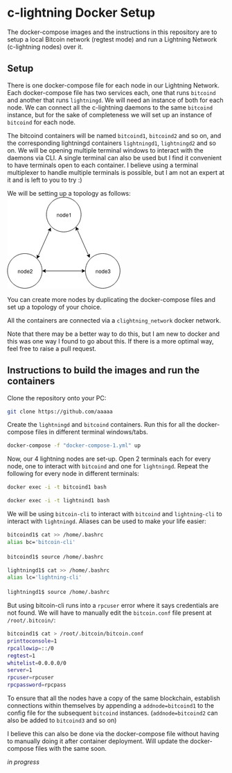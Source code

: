 # c-lightning Docker Setup

The docker-compose images and the instructions in this repository are to setup a local Bitcoin network (regtest mode) and run a Lightning Network (c-lightning nodes) over it.

## Setup

There is one docker-compose file for each node in our Lightning Network. Each docker-compose file has two services each, one that runs `bitcoind` and another that runs `lightningd`. We will need an instance of both for each node. We can connect all the c-lightning daemons to the same `bitcoind` instance, but for the sake of completeness we will set up an instance of `bitcoind` for each node.

The bitcoind containers will be named `bitcoind1`, `bitcoind2` and so on, and the corresponding lightningd containers `lightningd1`, `lightningd2` and so on. We will be opening multiple terminal windows to interact with the daemons via CLI. A single terminal can also be used but I find it convenient to have terminals open to each container. I believe using a terminal multiplexer to handle multiple terminals is possible, but I am not an expert at it and is left to you to try :)

We will be setting up a topology as follows:
![topology](images/topology.png "Network Topology")

You can create more nodes by duplicating the docker-compose files and set up a topology of your choice.

All the containers are connected via a `clightning_network` docker network.

Note that there may be a better way to do this, but I am new to docker and this was one way I found to go about this. If there is a more optimal way, feel free to raise a pull request.

## Instructions to build the images and run the containers
Clone the repository onto your PC:
```bash
git clone https://github.com/aaaaa
```

Create the `lightningd` and `bitcoind` containers. Run this for all the docker-compose files in different terminal windows/tabs.
```bash
docker-compose -f "docker-compose-1.yml" up
```
Now, our 4 lightning nodes are set-up. Open 2 terminals each for every node, one to interact with `bitcoind` and one for `lightningd`. Repeat the following for every node in different terminals:

```bash
docker exec -i -t bitcoind1 bash
```
```bash
docker exec -i -t lightnind1 bash
```
We will be using `bitcoin-cli` to interact with `bitcoind` and `lightning-cli` to interact with `lightningd`. Aliases can be used to make your life easier:
```bash
bitcoind1$ cat >> /home/.bashrc
alias bc='bitcoin-cli'

bitcoind1$ source /home/.bashrc
```
```bash
lightningd1$ cat >> /home/.bashrc
alias lc='lightning-cli'

lightningd1$ source /home/.bashrc
```

But using bitcoin-cli runs into a `rpcuser` error where it says credentials are not found. We will have to manually edit the `bitcoin.conf` file present at `/root/.bitcoin/`:
```bash
bitcoind1$ cat > /root/.bitcoin/bitcoin.conf
printtoconsole=1
rpcallowip=::/0
regtest=1
whitelist=0.0.0.0/0
server=1
rpcuser=rpcuser
rpcpassword=rpcpass
```
To ensure that all the nodes have a copy of the same blockchain, establish connections within themselves by appending a `addnode=bitcoind1` to the config file for the subsequent `bitcoind` instances. (`addnode=bitcoind2` can also be added to `bitcoind3` and so on)

I believe this can also be done via the docker-compose file without having to manually doing it after container deployment. Will update the docker-compose files with the same soon.

_in progress_
